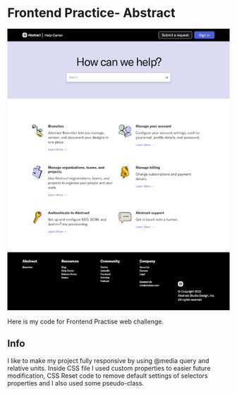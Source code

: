 # Frontend Practice- Abstract

![Design preview - Abstract web page coding challenge](abstract-reference-image.png)


Here is my code for Frontend Practise web challenge.

## Info

I like to make my project fully responsive by using @media query and relative units. Inside CSS file I used custom properties to easier future modification, CSS Reset code to remove default settings of selectors properties and I also used some pseudo-class.
